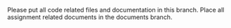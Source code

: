 Please put all code related files and documentation in this branch. Place all assignment related documents in the documents branch.
